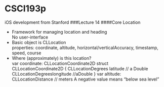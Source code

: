 # CSCI193p
iOS development from Stanford
###Lecture 14
####Core Location
* Framework for managing location and heading  
No user-interface
* Basic object is CLLocation  
properties: coordinate, altitude, horizontal/verticalAccuracy, timestamp, speed, course
* Where (approximately) is this location?  
var coordinate: CLLocationCoordinate2D
  struct CLLocationCoordinate2D {
CLLocationDegrees latitude // a Double
CLLocationDegreeslongitude //aDouble }
var altitude: CLLocationDistance // meters A negative value means “below sea level”

